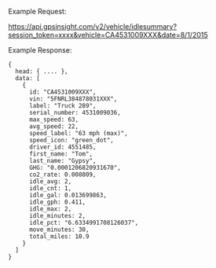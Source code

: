 Example Request:

https://api.gpsinsight.com/v2/vehicle/idlesummary?session_token=xxxx&vehicle=CA4531009XXX&date=8/1/2015

Example Response:

    {
      head: { .... },
      data: [
        {
          id: "CA4531009XXX",
          vin: "5FNRL384878031XXX",
          label: "Truck 289",
          serial_number: 4531009036,
          max_speed: 63,
          avg_speed: 22,
          speed_label: "63 mph (max)",
          speed_icon: "green_dot",
          driver_id: 4551485,
          first_name: "Tom",
          last_name: "Gypsy",
          GHG: "0.0001206820931670",
          co2_rate: 0.008809,
          idle_avg: 2,
          idle_cnt: 1,
          idle_gal: 0.013699863,
          idle_gph: 0.411,
          idle_max: 2,
          idle_minutes: 2,
          idle_pct: "6.6334991708126037",
          move_minutes: 30,
          total_miles: 10.9
        }
      ]
    }
